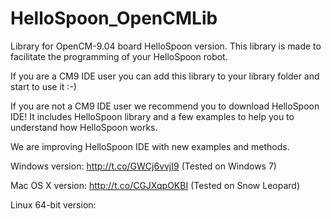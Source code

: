 HelloSpoon_OpenCMLib
====================

Library for OpenCM-9.04 board HelloSpoon version.
This library is made to facilitate the programming of your HelloSpoon robot.

If you are a CM9 IDE user you can add this library to your library folder and start to use it :-)

If you are not a CM9 IDE user we recommend you to download HelloSpoon IDE!
It includes HelloSpoon library and a few examples to help you to understand how HelloSpoon works.

We are improving HelloSpoon IDE with new examples and methods.

Windows version: http://t.co/GWCj6vvjI9 (Tested on Windows 7)

Mac OS X version: http://t.co/CGJXqpOKBI (Tested on Snow Leopard)

Linux 64-bit version: 
